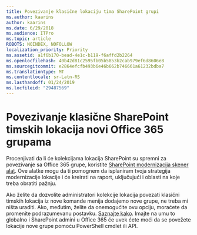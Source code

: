```yaml
---
title: Povezivanje klasične lokaciju tima SharePoint grupi
ms.author: kaarins
author: kaarins
ms.date: 6/29/2018
ms.audience: ITPro
ms.topic: article
ROBOTS: NOINDEX, NOFOLLOW
localization_priority: Priority
ms.assetid: a1f6b170-bead-4e1c-b119-f6affd2b2264
ms.openlocfilehash: 40b42d81c2595fb05b5853b2cab979ef6d8606e8
ms.sourcegitcommit: e2864efcfb493b6e46b662b746661a61232bdba7
ms.translationtype: MT
ms.contentlocale: sr-Latn-RS
ms.lasthandoff: 01/24/2019
ms.locfileid: "29487569"
---
```

# <a name="connect-classic-sharepoint-team-sites-to-new-office-365-groups"></a>Povezivanje klasične SharePoint timskih lokacija novi Office 365 grupama

Procenjivati da li će kolekcijama lokacija SharePoint su spremni za povezivanje sa Office 365 grupe, koristite [SharePoint modernizacija skener alat](https://go.microsoft.com/fwlink/?linkid=873066). Ove alatke mogu da ti pomognem da isplaniram tvoja strategija modernizacije lokacije i će kreirati na raport, uključujući i oblasti na koje treba obratiti pažnju.
  
Ako želite da dozvolite administratori kolekcije lokacija povezati klasični timskih lokacija iz nove komande menija dodajemo nove grupe, ne treba mi ništa uraditi. Ako, međutim, želite da onemogućite ovu opciju, moraćete da promenite podrazumevanu postavku. [Saznajte kako](https://go.microsoft.com/fwlink/?linkid=2004316). Imajte na umu to globalno i SharePoint admini u Office 365 će uvek ćete moći da se povežete lokacije nove grupe pomoću PowerShell cmdlet ili API.
  

